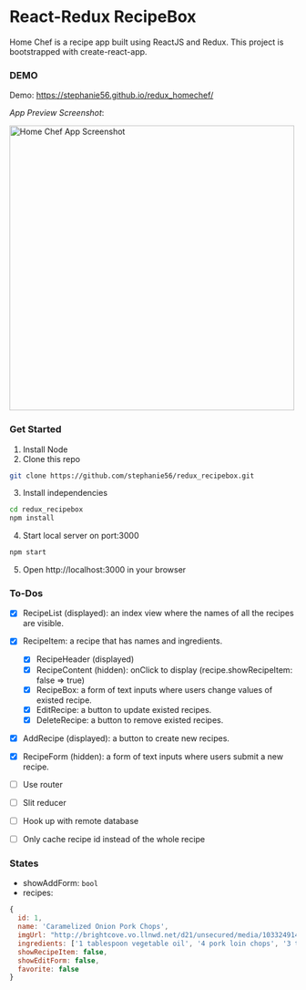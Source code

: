 # React-Redux RecipeBox

Home Chef is a recipe app built using ReactJS and Redux. This project is bootstrapped with create-react-app.

### DEMO

Demo: https://stephanie56.github.io/redux_homechef/

*App Preview Screenshot*:

<img width="500" alt="Home Chef App Screenshot" style="text-align:left; margin-right:10px; display:inline;" src="./docs/screenshots/home.png">


### Get Started
1. Install Node
2. Clone this repo
```bash
git clone https://github.com/stephanie56/redux_recipebox.git
```
3. Install independencies
```bash
cd redux_recipebox
npm install
```
4. Start local server on port:3000
```bash
npm start
```
5. Open http://localhost:3000 in your browser


### To-Dos
- [x] RecipeList (displayed): an index view where the names of all the recipes are visible.

- [x] RecipeItem: a recipe that has names and ingredients.
  - [x] RecipeHeader (displayed)
  - [x] RecipeContent (hidden): onClick to display (recipe.showRecipeItem: false => true)
  - [x] RecipeBox: a form of text inputs where users change values of existed recipe.
  - [x] EditRecipe: a button to update existed recipes.
  - [x] DeleteRecipe: a button to remove existed recipes.
- [x] AddRecipe (displayed): a button to create new recipes.
- [x] RecipeForm (hidden): a form of text inputs where users submit a new recipe.

- [ ] Use router
- [ ] Slit reducer
- [ ] Hook up with remote database
- [ ] Only cache recipe id instead of the whole recipe


### States
- showAddForm: `bool`
- recipes:
```javascript
{
  id: 1,
  name: 'Caramelized Onion Pork Chops',
  imgUrl: "http://brightcove.vo.llnwd.net/d21/unsecured/media/1033249144001/201405/1567/1033249144001_3547969267001_Grilled-Pork-Chops.jpg?pubId=1033249144001",
  ingredients: ['1 tablespoon vegetable oil', '4 pork loin chops', '3 teaspoons seasoning salt', '2 teaspoons black pepper'],
  showRecipeItem: false,
  showEditForm: false,
  favorite: false
}
```
